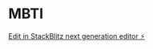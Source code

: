 # MBTI

[Edit in StackBlitz next generation editor ⚡️](https://stackblitz.com/~/github.com/masayasusuzuki/MBTI)